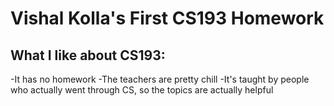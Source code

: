# Vishal Kolla's First CS193 Homework
## What I like about CS193:
-It has no homework
-The teachers are pretty chill
-It's taught by people who actually went through CS, so the topics are actually helpful
